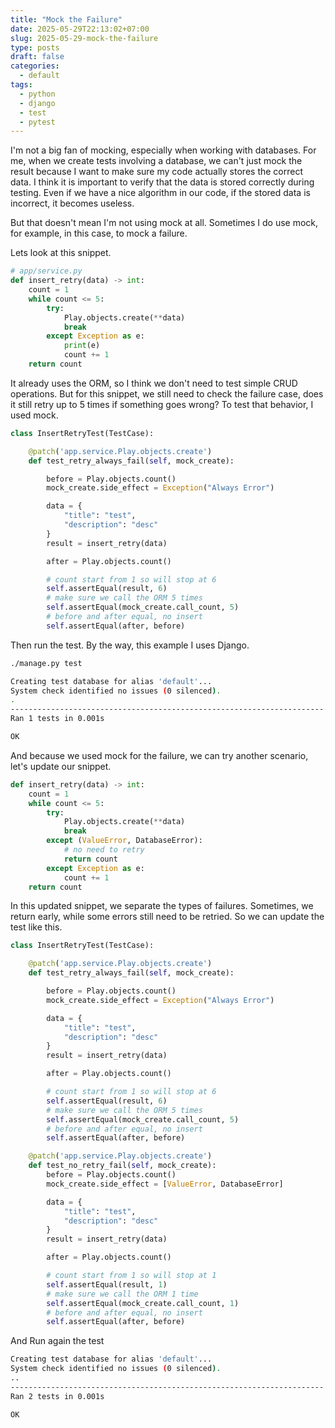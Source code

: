 ```yaml
---
title: "Mock the Failure"
date: 2025-05-29T22:13:02+07:00
slug: 2025-05-29-mock-the-failure
type: posts
draft: false
categories:
  - default
tags:
  - python
  - django
  - test
  - pytest
---
```


I'm not a big fan of mocking, especially when working with databases. For me, when we create tests involving a database, we can't just mock the result because I want to make sure my code actually stores the correct data. I think it is important to verify that the data is stored correctly during testing. Even if we have a nice algorithm in our code, if the stored data is incorrect, it becomes useless.

But that doesn't mean I'm not using mock at all. Sometimes I do use mock, for example, in this case, to mock a failure.

Lets look at this snippet.
```python
# app/service.py
def insert_retry(data) -> int:
    count = 1
    while count <= 5:
        try:
            Play.objects.create(**data)
            break
        except Exception as e:
            print(e)
            count += 1
    return count
```

It already uses the ORM, so I think we don't need to test simple CRUD operations. But for this snippet, we still need to check the failure case, does it still retry up to 5 times if something goes wrong? To test that behavior, I used mock.

```python
class InsertRetryTest(TestCase):

    @patch('app.service.Play.objects.create')
    def test_retry_always_fail(self, mock_create):

        before = Play.objects.count()
        mock_create.side_effect = Exception("Always Error")

        data = {
            "title": "test",
            "description": "desc"
        }
        result = insert_retry(data)

        after = Play.objects.count()

        # count start from 1 so will stop at 6
        self.assertEqual(result, 6)
        # make sure we call the ORM 5 times
        self.assertEqual(mock_create.call_count, 5)
        # before and after equal, no insert
        self.assertEqual(after, before)
```
Then run the test. By the way, this example I uses Django.

```bash
./manage.py test

Creating test database for alias 'default'...
System check identified no issues (0 silenced).
.
----------------------------------------------------------------------
Ran 1 tests in 0.001s

OK
```


And because we used mock for the failure, we can try another scenario, let's update our snippet.

```python
def insert_retry(data) -> int:
    count = 1
    while count <= 5:
        try:
            Play.objects.create(**data)
            break
        except (ValueError, DatabaseError):
            # no need to retry
            return count
        except Exception as e:
            count += 1
    return count
```

In this updated snippet, we separate the types of failures. Sometimes, we return early, while some errors still need to be retried. So we can update the test like this.

```python
class InsertRetryTest(TestCase):

    @patch('app.service.Play.objects.create')
    def test_retry_always_fail(self, mock_create):

        before = Play.objects.count()
        mock_create.side_effect = Exception("Always Error")

        data = {
            "title": "test",
            "description": "desc"
        }
        result = insert_retry(data)

        after = Play.objects.count()

        # count start from 1 so will stop at 6
        self.assertEqual(result, 6)
        # make sure we call the ORM 5 times
        self.assertEqual(mock_create.call_count, 5)
        # before and after equal, no insert
        self.assertEqual(after, before)

    @patch('app.service.Play.objects.create')
    def test_no_retry_fail(self, mock_create):
        before = Play.objects.count()
        mock_create.side_effect = [ValueError, DatabaseError]

        data = {
            "title": "test",
            "description": "desc"
        }
        result = insert_retry(data)

        after = Play.objects.count()

        # count start from 1 so will stop at 1
        self.assertEqual(result, 1)
        # make sure we call the ORM 1 time
        self.assertEqual(mock_create.call_count, 1)
        # before and after equal, no insert
        self.assertEqual(after, before)
```

And Run again the test
```bash
Creating test database for alias 'default'...
System check identified no issues (0 silenced).
..
----------------------------------------------------------------------
Ran 2 tests in 0.001s

OK
```
